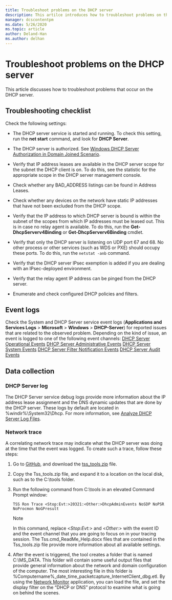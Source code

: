 ```yaml
---
title: Troubleshoot problems on the DHCP server
description: This artilce introduces how to troubleshoot problems on the DHCP server and collect data.
manager: dcscontentpm
ms.date: 5/26/2020
ms.topic: article
author: Deland-Han
ms.author: delhan
---
```

# Troubleshoot problems on the DHCP server

This article discusses how to troubleshoot problems that occur on the
DHCP server.

## Troubleshooting checklist

Check the following settings:

  - The DHCP server service is started and running. To check this setting, run the **net start** command, and look for **DHCP Server**.

  - The DHCP server is authorized. See [Windows DHCP Server Authorization in Domain Joined Scenario](/openspecs/windows_protocols/ms-dhcpe/56f8870b-a7c1-4db1-8a86-f69079fe5077).

  - Verify that IP address leases are available in the DHCP server scope for the subnet the DHCP client is on. To do this, see the statistic for the appropriate scope in the DHCP server management console.

  - Check whether any BAD\_ADDRESS listings can be found in Address Leases.

  - Check whether any devices on the network have static IP addresses that have not been excluded from the DHCP scope.

  - Verify that the IP address to which DHCP server is bound is within the subnet of the scopes from which IP addresses must be leased out. This is in case no relay agent is available. To do this, run the **Get-DhcpServerv4Binding** or **Get-DhcpServerv6Binding** cmdlet.

  - Verify that only the DHCP server is listening on UDP port 67 and 68. No other process or other services (such as WDS or PXE) should occupy these ports. To do this, run the `netstat -anb` command.

  - Verify that the DHCP server IPsec exemption is added if you are dealing with an IPsec-deployed environment.

  - Verify that the relay agent IP address can be pinged from the DHCP server.

  - Enumerate and check configured DHCP policies and filters.

## Event logs

Check the System and DHCP Server service event logs (**Applications and Services Logs** \> **Microsoft** \> **Windows** \> **DHCP-Server**) for reported issues that are related to the observed problem.
Depending on the kind of issue, an event is logged to one of the following event channels:
[DHCP Server Operational Events](/previous-versions/windows/it-pro/windows-server-2012-r2-and-2012/dn800668\(v=ws.11\))
[DHCP Server Administrative Events](/previous-versions/windows/it-pro/windows-server-2012-r2-and-2012/dn800668\(v=ws.11\))
[DHCP Server System Events](/previous-versions/windows/it-pro/windows-server-2012-r2-and-2012/dn800668\(v=ws.11\))
[DHCP Server Filter Notification Events](/previous-versions/windows/it-pro/windows-server-2012-r2-and-2012/dn800668\(v=ws.11\))
[DHCP Server Audit Events](/previous-versions/windows/it-pro/windows-server-2012-r2-and-2012/dn800668\(v=ws.11\))

## Data collection

### DHCP Server log

The DHCP Server service debug logs provide more information about the IP address lease assignment and the DNS dynamic updates that are done by the DHCP server. These logs by default are located in %windir%\\System32\\Dhcp.
For more information, see [Analyze DHCP Server Log Files](/previous-versions/windows/it-pro/windows-server-2008-R2-and-2008/dd183591\(v=ws.10\)).

### Network trace

A correlating network trace may indicate what the DHCP server was doing at the time that the event was logged. To create such a trace, follow these steps:

1.  Go to [GitHub](https://github.com/CSS-Windows/WindowsDiag/tree/master/ALL/TSS), and download the [tss\_tools.zip](https://github.com/CSS-Windows/WindowsDiag/blob/master/ALL/TSS/tss_tools.zip) file.

2.  Copy the Tss\_tools.zip file, and expand it to a location on the local disk, such as to the C:\\tools folder.

3.  Run the following command from C:\\tools in an elevated Command Prompt window:
    ```console
    TSS Ron Trace <Stop:Evt:>20321:<Other:>DhcpAdminEvents NoSDP NoPSR NoProcmon NoGPresult
    ```

    >[!Note]
    >In this command, replace \<*Stop:Evt:*\> and \<*Other:*\> with the event ID and the event channel that you are going to focus on in your tracing session.
    >The Tss.cmd\_ReadMe\_Help.docx files that are contained in the Tss\_tools.zip file provide more information about all available settings.

4.  After the event is triggered, the tool creates a folder that is named C:\\MS\_DATA. This folder will contain some useful output files that provide general information about the network and domain configuration of the computer.
    The most interesting file in this folder is %Computername%\_date\_time\_packetcapture\_InternetClient\_dbg.etl.
    By using the [Network Monitor](https://www.microsoft.com/download/4865) application, you can load the file, and set the display filter on the “DHCP or
    DNS” protocol to examine what is going on behind the scenes.